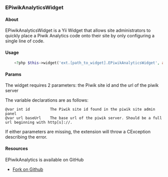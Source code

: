 ### EPiwikAnalyticsWidget

#### About
EPiwikAnalyticsWidget is a Yii Widget that allows site administrators to quickly place a Piwik Analytics code onto their site by only configuring a single line of code.

#### Usage

``` PHP
    <?php $this->widget('ext.[path_to_widget].EPiwikAnalyticsWidget', array('id'=>$site_id, 'baseUrl'=>$baseUrl)); ?>
```
#### Params
The widget requires 2 parameters: the Piwik site id and the url of the piwik server

The variable declarations are as follows:

    @var int id     	The Piwik site id found in the piwik site admin panel
    @var url baseUrl	The base url of the piwik server. Should be a full url beginning with http[s]://.

If either parameters are missing, the extension will throw a CException describing the error.


#### Resources

EPiwikAnalytics is available on GitHub

 * [Fork on Github](https://github.com/charlesportwoodii/EPiwikAnalyticsWidget)